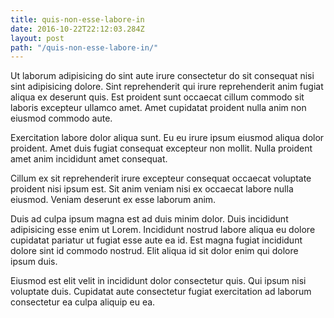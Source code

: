 ```yaml
---
title: quis-non-esse-labore-in
date: 2016-10-22T22:12:03.284Z
layout: post
path: "/quis-non-esse-labore-in/"
---
```


Ut laborum adipisicing do sint aute irure consectetur do sit consequat nisi sint adipisicing dolore. Sint reprehenderit qui irure reprehenderit anim fugiat aliqua ex deserunt quis. Est proident sunt occaecat cillum commodo sit laboris excepteur ullamco amet. Amet cupidatat proident nulla anim non eiusmod commodo aute.

Exercitation labore dolor aliqua sunt. Eu eu irure ipsum eiusmod aliqua dolor proident. Amet duis fugiat consequat excepteur non mollit. Nulla proident amet anim incididunt amet consequat.

Cillum ex sit reprehenderit irure excepteur consequat occaecat voluptate proident nisi ipsum est. Sit anim veniam nisi ex occaecat labore nulla eiusmod. Veniam deserunt ex esse laborum anim.

Duis ad culpa ipsum magna est ad duis minim dolor. Duis incididunt adipisicing esse enim ut Lorem. Incididunt nostrud labore aliqua eu dolore cupidatat pariatur ut fugiat esse aute ea id. Est magna fugiat incididunt dolore sint id commodo nostrud. Elit aliqua id sit dolor enim qui dolore ipsum duis.

Eiusmod est elit velit in incididunt dolor consectetur quis. Qui ipsum nisi voluptate duis. Cupidatat aute consectetur fugiat exercitation ad laborum consectetur ea culpa aliquip eu ea.